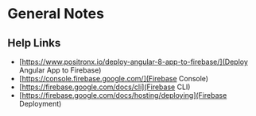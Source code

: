 # General Notes

## Help Links

- [https://www.positronx.io/deploy-angular-8-app-to-firebase/](Deploy Angular App to Firebase)
- [https://console.firebase.google.com/](Firebase Console)
- [https://firebase.google.com/docs/cli](Firebase CLI)
- [https://firebase.google.com/docs/hosting/deploying](Firebase Deployment)

